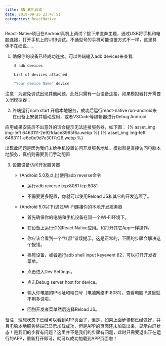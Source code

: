 ```yaml
---
title: RN 真机调试
date: 2019-09-26 23:47:51
categories: ReactNative
---
```

 React-Native项目在Android真机上调试？接下来直奔主题，通过USB将手机和电脑连接，打开手机上的USB调试。不通型号的手机可能设置方式不一样，这里具体不在细说……

1. 确保你的设备已经成功连接。可以终端输入adb devices来查看:
```bash
    $ adb devices

    List of devices attached

    "Your device Name" device
```


注意：为避免调试出现其他问题，此处只需有一台设备连接，如果模拟器打开需要关闭模拟器；

2. 终端运行npm start 开启本地服务，成功后运行react-native run-android来在设备上安装并启动应用，或者VSCode等编辑器进行Debug Android

应用成果安装后不出意外的话会提示无法连接服务器，如下图：
   {% asset_img img-left 6463111-2e92fdace8995f6a.webp %}
   {% asset_img img-left 6463111-e6e0e9d7e30f7e26.webp %}

出现此问题是因为我们未给手机设置访问开发服务地址，模拟器是直接访问电脑本地服务，真机则需要我们手动配置

3. 设置设备访问开发服务器

    - (Android 5.0及以上)使用adb reverse命令

        * 运行adb reverse tcp:8081 tcp:8081

        * 不需要更多配置，你就可以使用Reload JS和其它的开发选项了。

    - (Android 5.0以下)通过Wi-Fi连接你的本地开发服务器

        * 首先确保你的电脑和手机设备在同一个Wi-Fi环境下。

        * 在设备上运行你的React Native应用。和打开其它App一样操作。

        * 你应该会看到一个“红屏”错误提示。这是正常的，下面的步骤会解决这个报错。

        * 摇晃设备，或者运行adb shell input keyevent 82，可以打开开发者菜单。

        * 点击进入Dev Settings。

        * 点击Debug server host for device。

        * 输入你电脑的IP地址和端口号（电脑网络IP:8081）。查看电脑IP这里就不用多说啦。

        * 回到开发者菜单然后选择Reload JS。

备注：理想状态下已经可以看到APP页面了，但是，如果上面步骤都已经做好，并且电脑本地服务终端已显示加载成功，但是APP的页面还未加载出来，显示白屏状态！是我们的步骤有问题？这里并不是我们的步骤有问题，此时只需要退出正在运行的APP，重新打开即可，就可以成功加载到APP页面啦！
